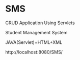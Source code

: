 # SMS
CRUD Application Using Servlets 

Student Management System

JAVA(Servlet)+HTML+XML

http://localhost:8080/SMS/
